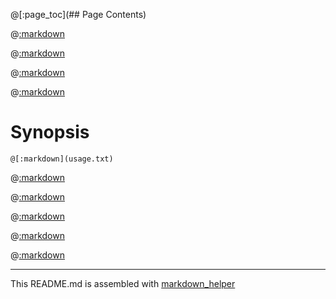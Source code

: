 @[:page_toc](## Page Contents)

@[:markdown](intro.md)

@[:markdown](contribute.md)

@[:markdown](features.md)

@[:markdown](supported_platforms.md)

# Synopsis
```
@[:markdown](usage.txt)
```

@[:markdown](downloading.md)

@[:markdown](compiling.md)

@[:markdown](examples.md)

@[:markdown](license.md)

@[:markdown](see_also.md)

---
This README.md is assembled with [markdown_helper](https://github.com/BurdetteLamar/markdown_helper)
